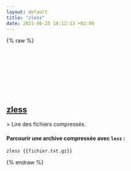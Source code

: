 ```yaml
---
layout: default
title: "zless"
date: 2021-06-25 18:12:13 +02:00
---
```

{% raw %}
<h2 id="zless">
  <a href="/fr/common/zless.html">zless</a> <a href="#zless"><svg class="icon">
    <use href="/assets/images/unicode_sprite.svg#link" />
  </svg></a>
</h2>
> Lire des fichiers compressés.

#### Parcourir une archive compressée avec `less` :
```shell
zless {{fichier.txt.gz}}
```
{% endraw %}